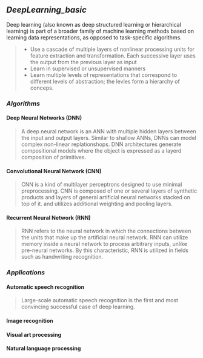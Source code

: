  ## _DeepLearning_basic_ 

Deep learning (also known as deep structured learning or hierarchical learning) is part of a broader family of machine learning methods based on learning data representations, as opposed to task-specific algorithms.

> - Use a cascade of multiple layers of nonlinear processing units for feature extraction and transformation. Each successive layer uses the output from the previous layer as input
> - Learn in supervised or unsupervised manners
> - Learn multiple levels of representations that correspond to different levels of abstraction; the levles form a hierarchy of conceps.

### _Algorithms_

 ####  Deep Neural Networks (DNN)
> A deep neural network is an ANN with multiple hidden layers between the input and output layers. Similar to shallow ANNs, DNNs can model complex non-linear replationshops. DNN architectures generate compositional models where the object is expressed as a layerd composition of primitives.
       
 ####  Convolutional Neural Network (CNN)
> CNN is a kind of multilayer perceptrons designed to use minimal preprocessing. CNN is composed of one or several layers of synthetic products and layers of general artificial neural networks stacked on top of it. and utilizes additional weighting and pooling layers.

 ####  Recurrent Neural Network (RNN)
> RNN refers to the neural network in which the connections between the units that make up the artificial neural network. RNN can utilize memory inside a neural network to process arbitrary inputs, unlike pre-neural networks. By this characteristic, RNN is utilized in fields such as handwriting recognition.

### _Applications_

 ####  Automatic speech recognition
> Large-scale automatic speech recognition is the first and most convincing successful case of deep learning.

 ####  Image recognition
>     
 ####  Visual art processing
>    
 ####  Natural language processing 
>    
